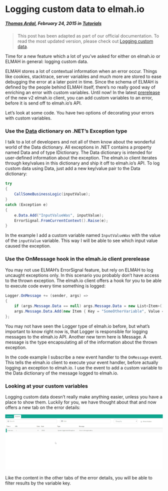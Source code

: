 # Logging custom data to elmah.io

##### [Thomas Ardal](http://elmah.io/about/), February 24, 2015 in [Tutorials](/category/tutorials/)

> This post has been adapted as part of our official documentation. To read the most updated version, please check out [Logging custom data](http://docs.elmah.io/logging-custom-data/).

Time for a new feature which a lot of you’ve asked for either on elmah.io or ELMAH in general: logging custom data.

ELMAH stores a lot of contextual information when an error occur. Things like cookies, stacktrace, server variables and much more are stored to ease debugging the error at a later point in time. Since the schema of ELMAH is defined by the people behind ELMAH itself, there’s no really good way of enriching an error with custom variables. Until now! In the latest [prerelease](http://www.nuget.org/packages/elmah.io/2.0.17-beta) of the new v2 elmah.io client, you can add custom variables to an error, before it is send off to elmah.io’s API.

Let’s look at some code. You have two options of decorating your errors with custom variables.

### Use the [Data](https://msdn.microsoft.com/en-us/library/system.exception.data%28v=vs.110%29.aspx) dictionary on .NET’s Exception type

I talk to a lot of developers and not all of them know about the wonderful world of the Data dictionary. All exceptions in .NET contains a property named Data and of type IDictionary. The Data dictionary is intended for user-defined information about the exception. The elmah.io client iterates through key/values in this dictionary and ship it off to elmah.io’s API. To log custom data using Data, just add a new key/value pair to the Data dictionary:

```csharp
try
{
    CallSomeBusinessLogic(inputValue);
}
catch (Exception e)
{
    e.Data.Add("InputValueWas", inputValue);
    ErrorSignal.FromCurrentContext().Raise(e);
}
```

In the example I add a custom variable named ```InputValueWas``` with the value of the ```inputValue``` variable. This way I will be able to see which input value caused the exception.

### Use the OnMessage hook in the elmah.io client prerelease

You may not use ELMAH’s ErrorSignal feature, but rely on ELMAH to log uncaught exceptions only. In this scenario you probably don’t have access to the thrown exception. The elmah.io client offers a hook for you to be able to execute code every time something is logged:

```csharp
Logger.OnMessage += (sender, args) =>
{
    if (args.Message.Data == null) args.Message.Data = new List<Item>();
    args.Message.Data.Add(new Item { Key = "SomeOtherVariable", Value = someVariable });
};
```

You may not have seen the Logger type of elmah.io before, but what’s important to know right now is, that Logger is responsible for logging messages to the elmah.io API. Another new term here is Message. A message is the type encapsulating all of the information about the thrown exception.

In the code example I subscribe a new event handler to the ```OnMessage``` event. This tells the elmah.io client to execute your event handler, before actually logging an exception to elmah.io. I use the event to add a custom variable to the Data dictionary of the message logged to elmah.io.

### Looking at your custom variables

Logging custom data doesn’t really make anything easier, unless you have a place to show them. Luckily for you, we have thought about that and now offers a new tab on the error details:

![Custom Data](images/customdata.gif)

Like the content in the other tabs of the error details, you will be able to filter results by the variable key.
